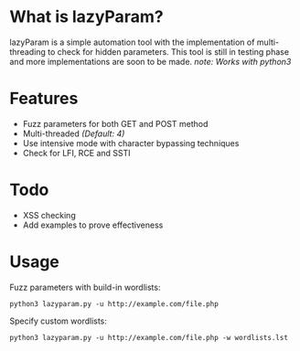 # What is lazyParam?
lazyParam is a simple automation tool with the implementation of multi-threading to check for hidden parameters. This tool is still in testing phase and more implementations are soon to be made. _note: Works with python3_

# Features

* Fuzz parameters for both GET and POST method
* Multi-threaded _(Default: 4)_
* Use intensive mode with character bypassing techniques
* Check for LFI, RCE and SSTI

# Todo

* XSS checking
* Add examples to prove effectiveness

# Usage

Fuzz parameters with build-in wordlists:

```shell
python3 lazyparam.py -u http://example.com/file.php
```

Specify custom wordlists:

```shell
python3 lazyparam.py -u http://example.com/file.php -w wordlists.lst
```
